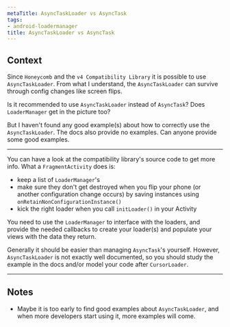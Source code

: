 ```yaml
---
metaTitle: AsyncTaskLoader vs AsyncTask
tags:
- android-loadermanager
title: AsyncTaskLoader vs AsyncTask
---
```


## Context

Since `Honeycomb` and the `v4 Compatibility Library` it is possible to use `AsyncTaskLoader`. From what I understand, the `AsyncTaskLoader` can survive through config changes like screen flips. 


Is it recommended to use `AsyncTaskLoader` instead of `AsyncTask`? Does `LoaderManager` get in the picture too?


But I haven't found any good example(s) about how to correctly use the `AsyncTaskLoader`. The docs also provide no examples. Can anyone provide some good examples.



---

You can have a look at the compatibility library's source code to get more info. What a `FragmentActivity` does is:


* keep a list of `LoaderManager`'s
* make sure they don't get destroyed when you flip your phone (or another configuration change occurs) by saving instances using `onRetainNonConfigurationInstance()`
* kick the right loader when you call `initLoader()` in your Activity


You need to use the `LoaderManager` to interface with the loaders, and provide the needed callbacks to create your loader(s) and populate your views with the data they return. 


Generally it should be easier than managing `AsyncTask`'s yourself. However, `AsyncTaskLoader` is not exactly well documented, so you should study the example in the docs and/or model your code after `CursorLoader`. 



---

## Notes

- Maybe it is too early to find good examples about `AsyncTaskLoader`, and when more developers start using it, more examples will come.

